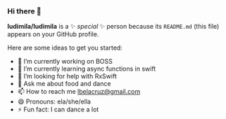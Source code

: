 ### Hi there 👋

**ludimila/ludimila** is a ✨ _special_ ✨ person because its `README.md` (this file) appears on your GitHub profile.

Here are some ideas to get you started:

- 🔭 I’m currently working on BOSS
- 🌱 I’m currently learning async functions in swift 
- 🤔 I’m looking for help with RxSwift
- 💬 Ask me about food and dance
- 📫 How to reach me lbelacruz@gmail.com
- 😄 Pronouns: ela/she/ella
- ⚡ Fun fact: I can dance a lot 

